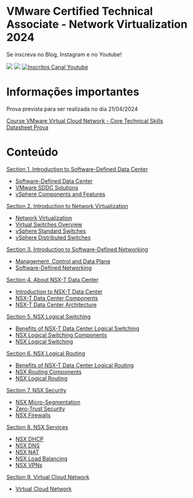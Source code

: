 # VMware Certified Technical Associate - Network Virtualization 2024

Se inscreva no Blog, Instagram e no Youtube!

<p align="left">
  
  <a href="https://infra.expert/#/portal/signup" alt="Blog">
  <img src="https://img.shields.io/static/v1?label=Blog&message=Infra%20Expert&color=232634&style=for-the-badge&logo=ghost&link=https://infra.expert/#/portal/signup"/></a>

  <a href="https://instagram.com/infraantenada" alt="Instagram">
  <img src="https://img.shields.io/badge/@infraantenada-E4405F?style=for-the-badge&logo=instagram&logoColor=white&link=https://instagram.com/infraantenada"/></a>

  <a href="http://youtube.com/infraantenada?sub_confirmation=1">
    <img alt="Inscritos Canal Youtube" src="https://img.shields.io/youtube/channel/subscribers/UC9YAyen5LMa_o2oeJ5bcmdg?label=INFRAANTENADA&logo=Youtube&style=for-the-badge">
  </a>
</p> 

# Informações importantes

Prova prevista para ser realizada no dia 21/04/2024

[Course VMware Virtual Cloud Network - Core Technical Skills](#)\
[Datasheet Prova](https://www.vmware.com/content/dam/digitalmarketing/vmware/en/pdf/datasheet/vmw-virtual-cloud-network.pdf)

# Conteúdo

[Section 1. Introduction to Software-Defined Data Center](sections/1/)

- [Software-Defined Data Center](sections/1/1.md)
- [VMware SDDC Solutions](sections/1/2.md)
- [vSphere Components and Features](sections/1/3.md)

[Section 2. Introduction to Network Virtualization](sections/2/)

- [Network Virtualization](sections/2/4.md)
- [Virtual Switches Overview](sections/2/5.md)
- [vSphere Standard Switches](sections/2/6.md)
- [vSphere Distributed Switches](sections/2/7.md)

[Section 3. Introduction to Software-Defined Networking](sections/3/)

- [Management, Control and Data Plane](sections/3/8.md)
- [Software-Defined Networking](sections/3/9.md)

[Section 4. About NSX-T Data Center](sections/4/)

- [Introduction to NSX-T Data Center](sections/4/10.md)
- [NSX-T Data Center Components](sections/4/11.md)
- [NSX-T Data Center Architecture ](sections/4/12.md)

[Section 5. NSX Logical Switching](sections/5/)

- [Benefits of NSX-T Data Center Logical Switching](sections/5/13.md)
- [NSX Logical Switching Components](sections/5/14.md)
- [NSX Logical Switching](sections/5/15.md)

[Section 6. NSX Logical Routing](sections/6/)

- [Benefits of NSX-T Data Center Logical Routing](sections/6/16.md)
- [NSX Routing Components](sections/6/17.md)
- [NSX Logical Routing](sections/6/18.md)

[Section 7. NSX Security](sections/7/)

- [NSX Micro-Segmentation](sections/7/19.md)
- [Zero-Trust Security](sections/7/20.md)
- [NSX Firewalls](sections/7/21.md)

[Section 8. NSX Services](sections/8/)

- [NSX DHCP](sections/8/22.md)
- [NSX DNS](sections/8/23.md)
- [NSX NAT](sections/8/24.md)
- [NSX Load Balancing](sections/8/25.md)
- [NSX VPNs](sections/8/26.md)

[Section 9. Virtual Cloud Network](sections/9/)

- [Virtual Cloud Network](sections/9/27.md)